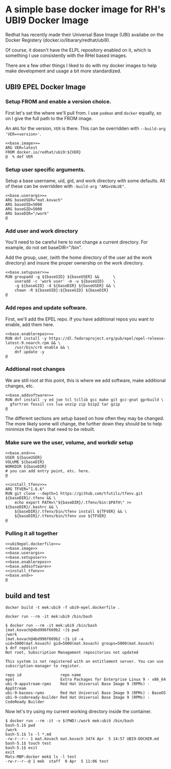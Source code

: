 # A simple base docker image for RH's UBI9 Docker Image

Redhat has recently made their Universal Base Image (UBI) availabe 
on the Docker Registery (docker.io/libarary/redhat/ubi9). 

Of course, it doesn't have the ELPL repository enabled on it, which is 
something I use consistently with the RHel based images.

There are a few other things I liked to do with my docker images to help 
make development and usage a bit more standardized.

## UBI9 EPEL Docker Image

### Setup FROM and enable a version choice.

First let's set the where we'll pull from. I use `podman` and `docker` equally, so on I give the full path to the FROM image.

An `ARG` for the version, `VER` is there. This can be overridden with 
`--build-arg 'VER=<version>'`.

```
<<base.image>>=
ARG VER=latest
FROM docker.io/redhat/ubi9:${VER}
@  % def VER
```

### Setup user specific arguments.

Setup a base username, uid, gid, and work directory with some defaults. All of these can be overridden with `-build-arg "ARG=VALUE"`.

```
<<base.userargs>>=
ARG baseUSER="mat.kovach"
ARG baseUID=5000
ARG baseGID=5000
ARG baseDIR="/work"
@
```

### Add user and work directory

You'll need to be careful here to not change a current directory. For example, do not set baseDIR="/bin". 

Add the group, user, (with the home directory of the user ad the work directory) and insure the proper ownership on the work directory.

```
<<base.setupuser>>=
RUN groupadd -g ${baseGID} ${baseUSER} &&      \
    useradd -c 'work user' -m -u ${baseUID}    \
    -g ${baseGID} -d ${baseDIR} ${baseUSER} && \ 
    chown -R ${baseUID}:${baseGID} ${baseDIR}
@
```

### Add repos and update software.

First, we'll add the EPEL repo. If you have additional repos you want to 
enable, add them here.

```
<<base.enablerepos>>=
RUN dnf install -y https://dl.fedoraproject.org/pub/epel/epel-release-latest-9.noarch.rpm && \
    /usr/bin/crb enable && \
    dnf update -y 
@
```

### Addtional root changes

We are still root at this point, this is where we add software, make 
additional changes, etc.

```
<<base.addsoftware>>=
RUN dnf install -y ed joe tcl tcllib gcc make git gcc-gnat gprbuild \
  gfortran fossil cvs lua unzip zip bzip2 tar gzip 
@
```

The different sections are setup based on how often they may be changed. 
The more likely some will change, the further down they should be to help 
minimize the layers that need to be rebuilt.

### Make sure we the user, volume, and workdir setup

```
<<base.end>>=
USER ${baseUSER}
VOLUME ${baseDIR}
WORKDIR ${baseDIR}
# you can add entry point, etc. here.
@
```

```
<<install_tfenv>>=
ARG TFVER="1.6.6"
RUN git clone --depth=1 https://github.com/tfutils/tfenv.git ${baseDIR}/.tfenv && \
    echo export PATH=\"${baseDIR}/.tfenv/bin:$PATH\" >> ${baseDIR}/.bashrc && \
    ${baseDIR}/.tfenv/bin/tfenv install ${TFVER} && \
    ${baseDIR}/.tfenv/bin/tfenv use ${TFVER}
@
```
### Pulling it all together

```
<<ubi9epel.dockerfile>>=
<<base.image>>
<<base.userargs>>
<<base.setupuser>>
<<base.enablerepos>>
<<base.addsoftware>>
<<install_tfenv>>
<<base.end>>
@
```

## build and test

`docker build -t mek:ubi9 -f ubi9-epel.dockerfile .`

`docker run --rm -it mek:ubi9 /bin/bash`

```
$ docker run --rm -it mek:ubi9 /bin/bash
[mat.kovach@4bd996f669b2 ~]$ pwd
/work
[mat.kovach@4bd996f669b2 ~]$ id -a
uid=5000(mat.kovach) gid=5000(mat.kovach) groups=5000(mat.kovach)
$ dnf repolist
Not root, Subscription Management repositories not updated

This system is not registered with an entitlement server. You can use subscription-manager to register.

repo id                 repo name
epel                    Extra Packages for Enterprise Linux 9 - x86_64
ubi-9-appstream-rpms    Red Hat Universal Base Image 9 (RPMs) - AppStream
ubi-9-baseos-rpms       Red Hat Universal Base Image 9 (RPMs) - BaseOS
ubi-9-codeready-builder Red Hat Universal Base Image 9 (RPMs) - CodeReady Builder
```

Now let's try using my current working directory inside the container.

```
$ docker run --rm -it -v $(PWD):/work mek:ubi9 /bin/bash
bash-5.1$ pwd
/work
bash-5.1$ ls -l *.md
-rw-r--r-- 1 mat.kovach mat.kovach 3474 Apr  5 14:57 UBI9-DOCKER.md
bash-5.1$ touch test
bash-5.1$ exit
exit
Mats-MBP:docker mek$ ls -l test
-rw-r--r--@ 1 mek  staff  0 Apr  5 11:06 test
```
